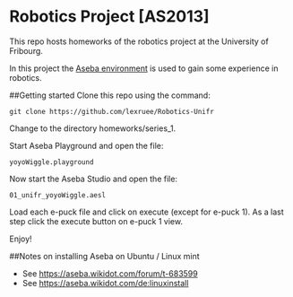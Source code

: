 Robotics Project [AS2013]
=========================
This repo hosts homeworks of the robotics project at the University of Fribourg.

In this project the [Aseba environment](https://aseba.wikidot.com/en:start) is used to gain some experience in robotics.

##Getting started
Clone this repo using the command:
```
git clone https://github.com/lexruee/Robotics-Unifr
```

Change to the directory homeworks/series_1.

Start Aseba Playground and open the file:
``` 
yoyoWiggle.playground
```
Now start the Aseba Studio and open the file:
```
01_unifr_yoyoWiggle.aesl
```

Load each e-puck file and click on execute (except for e-puck 1).
As a last step click the execute button on e-puck 1 view.

Enjoy!


##Notes on installing Aseba on Ubuntu / Linux mint


- See https://aseba.wikidot.com/forum/t-683599
- See https://aseba.wikidot.com/de:linuxinstall
